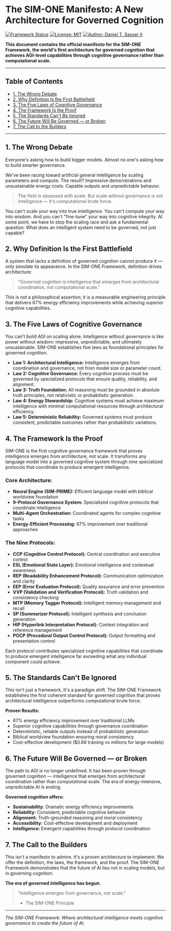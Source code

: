 # The SIM-ONE Manifesto: A New Architecture for Governed Cognition

[![Framework Status](https://img.shields.io/badge/Status-v1.2-green.svg)](./)
[![License: MIT](https://img.shields.io/badge/License-MIT-yellow.svg)](./LICENSE)
[![Author: Daniel T. Sasser II](https://img.shields.io/badge/Author-Daniel_T._Sasser_II-orange.svg)](https://dansasser.me/)

**This document contains the official manifesto for the SIM-ONE Framework, the world's first architecture for governed cognition that achieves AGI-level capabilities through cognitive governance rather than computational scale.**

---

## Table of Contents
- [1. The Wrong Debate](#1-the-wrong-debate)
- [2. Why Definition Is the First Battlefield](#2-why-definition-is-the-first-battlefield)
- [3. The Five Laws of Cognitive Governance](#3-the-five-laws-of-cognitive-governance)
- [4. The Framework Is the Proof](#4-the-framework-is-the-proof)
- [5. The Standards Can't Be Ignored](#5-the-standards-cant-be-ignored)
- [6. The Future Will Be Governed — or Broken](#6-the-future-will-be-governed--or-broken)
- [7. The Call to the Builders](#7-the-call-to-the-builders)

---

## 1. The Wrong Debate

Everyone's asking how to build bigger models. Almost no one's asking how to build smarter governance.

We've been racing toward artificial general intelligence by scaling parameters and compute. The result? Impressive demonstrations and unsustainable energy costs. Capable outputs and unpredictable behavior.

> The field is obsessed with scale. But scale without governance is not intelligence — it's computational brute force.

You can't scale your way into true intelligence. You can't compute your way into wisdom. And you can't "fine-tune" your way into cognitive integrity. At some point, we have to stop the scaling race and ask a fundamental question: What does an intelligent system need to be governed, not just capable?

## 2. Why Definition Is the First Battlefield

A system that lacks a definition of governed cognition cannot produce it — only simulate its appearance. In the SIM-ONE Framework, definition drives architecture:

> "Governed cognition is intelligence that emerges from architectural coordination, not computational scale."

This is not a philosophical assertion; it is a measurable engineering principle that delivers 67% energy efficiency improvements while achieving superior cognitive capabilities.

## 3. The Five Laws of Cognitive Governance

You can't build AGI on scaling alone. Intelligence without governance is like power without wisdom: impressive, unpredictable, and ultimately unsustainable. SIM-ONE establishes five laws as foundational principles for governed cognition.

* **Law 1: Architectural Intelligence:** Intelligence emerges from coordination and governance, not from model size or parameter count.
* **Law 2: Cognitive Governance:** Every cognitive process must be governed by specialized protocols that ensure quality, reliability, and alignment.
* **Law 3: Truth Foundation:** All reasoning must be grounded in absolute truth principles, not relativistic or probabilistic generation.
* **Law 4: Energy Stewardship:** Cognitive systems must achieve maximum intelligence with minimal computational resources through architectural efficiency.
* **Law 5: Deterministic Reliability:** Governed systems must produce consistent, predictable outcomes rather than probabilistic variations.

## 4. The Framework Is the Proof

SIM-ONE is the first cognitive governance framework that proves intelligence emerges from architecture, not scale. It transforms any language model into a governed cognitive system through nine specialized protocols that coordinate to produce emergent intelligence.

### Core Architecture:
* **Neural Engine (SIM-PRIME):** Efficient language model with biblical worldview foundation
* **9-Protocol Governance System:** Specialized cognitive protocols that coordinate intelligence
* **Multi-Agent Orchestration:** Coordinated agents for complex cognitive tasks
* **Energy-Efficient Processing:** 67% improvement over traditional approaches

### The Nine Protocols:
* **CCP (Cognitive Control Protocol):** Central coordination and executive control
* **ESL (Emotional State Layer):** Emotional intelligence and contextual awareness  
* **REP (Readability Enhancement Protocol):** Communication optimization and clarity
* **EEP (Error Evaluation Protocol):** Quality assurance and error prevention
* **VVP (Validation and Verification Protocol):** Truth validation and consistency checking
* **MTP (Memory Tagger Protocol):** Intelligent memory management and recall
* **SP (Summarizer Protocol):** Intelligent synthesis and conclusion generation
* **HIP (Hyperlink Interpretation Protocol):** Context integration and reference management
* **POCP (Procedural Output Control Protocol):** Output formatting and presentation control

Each protocol contributes specialized cognitive capabilities that coordinate to produce emergent intelligence far exceeding what any individual component could achieve.

## 5. The Standards Can't Be Ignored

This isn't just a framework. It's a paradigm shift. The SIM-ONE Framework establishes the first coherent standard for governed cognition that proves architectural intelligence outperforms computational brute force.

**Proven Results:**
- 67% energy efficiency improvement over traditional LLMs
- Superior cognitive capabilities through governance coordination
- Deterministic, reliable outputs instead of probabilistic generation
- Biblical worldview foundation ensuring moral consistency
- Cost-effective development ($0.66 training vs millions for large models)

## 6. The Future Will Be Governed — or Broken

The path to AGI is no longer undefined. It has been proven through governed cognition — intelligence that emerges from architectural coordination rather than computational scale. The era of energy-intensive, unpredictable AI is ending.

**Governed cognition offers:**
- **Sustainability:** Dramatic energy efficiency improvements
- **Reliability:** Consistent, predictable cognitive behavior  
- **Alignment:** Truth-grounded reasoning and moral consistency
- **Accessibility:** Cost-effective development and deployment
- **Intelligence:** Emergent capabilities through protocol coordination

## 7. The Call to the Builders

This isn't a manifesto to admire. It's a proven architecture to implement. We offer the definition, the laws, the framework, and the proof. The SIM-ONE Framework demonstrates that the future of AI lies not in scaling models, but in governing cognition.

**The era of governed intelligence has begun.**

> "Intelligence emerges from governance, not scale."
> - The SIM-ONE Principle

---

*The SIM-ONE Framework: Where architectural intelligence meets cognitive governance to create the future of AI.*

